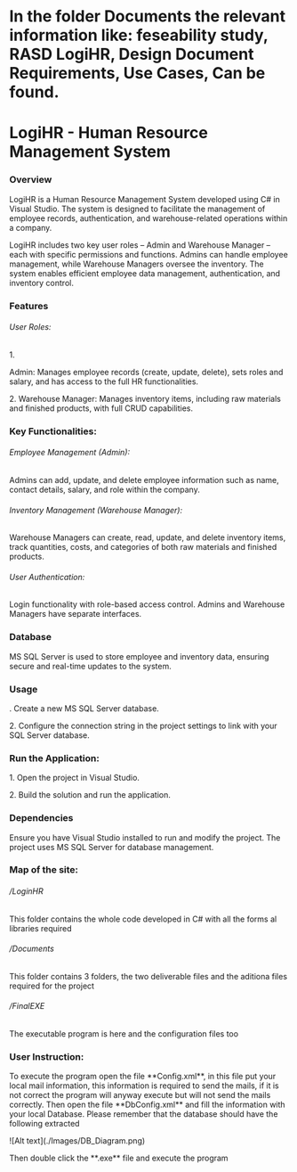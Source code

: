 <h1> In the folder Documents the relevant information like: feseability study, RASD LogiHR, Design Document Requirements, Use Cases, Can be found.

<h1>LogiHR - Human Resource Management System</h1> <h3>Overview</h3> <p>LogiHR is a Human Resource Management System developed using C# in Visual Studio. The system is designed to facilitate the management of employee records, authentication, and warehouse-related operations within a company. 
  
  
  LogiHR includes two key user roles – Admin and Warehouse Manager – each with specific permissions and functions. Admins can handle employee management, while Warehouse Managers oversee the inventory. The system enables efficient employee data management, authentication, and inventory control.</p> <h3>Features</h3> <h6>User Roles:</h6> <p>1. 
  
  Admin: Manages employee records (create, update, delete), sets roles and salary, and has access to the full HR functionalities.</p> <p>2. Warehouse Manager: Manages inventory items, including raw materials and finished products, with full CRUD capabilities.</p> <h3>Key Functionalities:</h3> <h6>Employee Management (Admin):</h6> <p>Admins can add, update, and delete employee information such as name, contact details, salary, and role within the company.</p> <h6>Inventory Management (Warehouse Manager):</h6> <p>Warehouse Managers can create, read, update, and delete inventory items, track quantities, costs, and categories of both raw materials and finished products.</p> <h6>User Authentication:</h6> <p>Login functionality with role-based access control. Admins and Warehouse Managers have separate interfaces.</p> <h3>Database</h3> <p>MS SQL Server is used to store employee and inventory data, ensuring secure and real-time updates to the system.</p> <h3>Usage</h3>. Create a new MS SQL Server database.</p> <p>2. Configure the connection string in the project settings to link with your SQL Server database.</p> <h3>Run the Application:</h3> <p>1. Open the project in Visual Studio.</p> <p>2. Build the solution and run the application.</p> <h3>Dependencies</h3> <p>Ensure you have Visual Studio installed to run and modify the project. The project uses MS SQL Server for database management.</p>
<h3>Map of the site:</h3> 

<h6>/LoginHR</h6> <p>This folder contains the whole code developed in C# with all the forms al libraries required</p>
<h6>/Documents</h6> <p>This folder contains 3 folders, the two deliverable files and the aditiona files required for the project </p>
<h6>/FinalEXE</h6> <p>The executable program is here and the configuration files too </p>

<h3>User Instruction:</h3> 
<p>To execute the program open the file **Config.xml**, in this file put your local mail information, this information is required to send the mails, if it is not correct the program will anyway execute but will not send the mails correctly.
Then open the file **DbConfig.xml** and fill the information with your local Database. Please remember that the database should have the following extracted</p>
![Alt text](./Images/DB_Diagram.png)
<p>Then double click the **.exe** file and execute the program</p>
